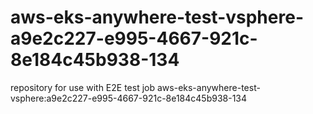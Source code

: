 # aws-eks-anywhere-test-vsphere-a9e2c227-e995-4667-921c-8e184c45b938-134
repository for use with E2E test job aws-eks-anywhere-test-vsphere:a9e2c227-e995-4667-921c-8e184c45b938-134
